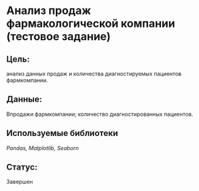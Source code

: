 # Анализ продаж фармакологической компании (тестовое задание)

## Цель:
анализ данных продаж и количества диагностируемых пациентов фармкомпании.

## Данные: 
Впродажи фармкомпании; количество диагностированных пациентов.

## Используемые библиотеки
*Pandas, Matplotlib, Seaborn*

## Статус: 
Завершен
